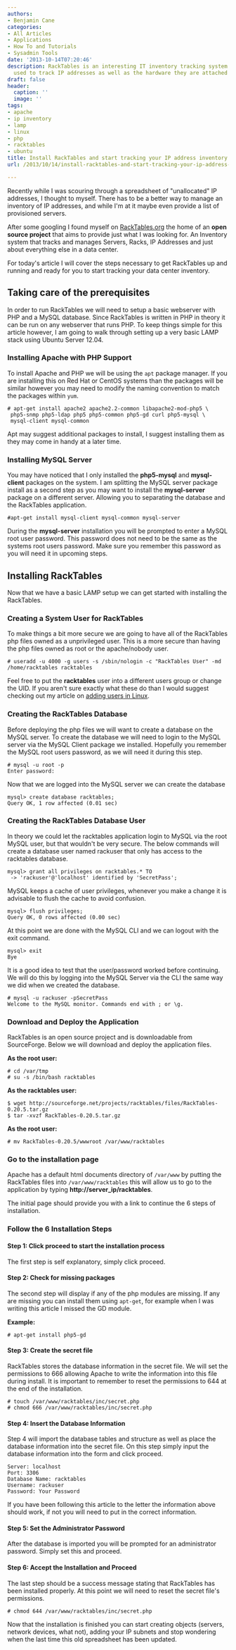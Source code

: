 ```yaml
---
authors:
- Benjamin Cane
categories:
- All Articles
- Applications
- How To and Tutorials
- Sysadmin Tools
date: '2013-10-14T07:20:46'
description: RackTables is an interesting IT inventory tracking system that can be
  used to track IP addresses as well as the hardware they are attached to.
draft: false
header:
  caption: ''
  image: ''
tags:
- apache
- ip inventory
- lamp
- linux
- php
- racktables
- ubuntu
title: Install RackTables and start tracking your IP address inventory
url: /2013/10/14/install-racktables-and-start-tracking-your-ip-address-inventory

---
```


Recently while I was scouring through a spreadsheet of "unallocated" IP addresses, I thought to myself. There has to be a better way to manage an inventory of IP addresses, and while I'm at it maybe even provide a list of provisioned servers.

After some googling I found myself on [RackTables.org](http://RackTables.org) the home of an **open source project** that aims to provide just what I was looking for. An Inventory system that tracks and manages Servers, Racks, IP Addresses and just about everything else in a data center.

For today's article I will cover the steps necessary to get RackTables up and running and ready for you to start tracking your data center inventory.

## Taking care of the prerequisites

In order to run RackTables we will need to setup a basic webserver with PHP and a MySQL database. Since RackTables is written in PHP in theory it can be run on any webserver that runs PHP. To keep things simple for this article however, I am going to walk through setting up a very basic LAMP stack using Ubuntu Server 12.04.

### Installing Apache with PHP Support

To install Apache and PHP we will be using the `apt` package manager. If you are installing this on Red Hat or CentOS systems than the packages will be similar however you may need to modify the naming convention to match the packages within `yum`.

    # apt-get install apache2 apache2.2-common libapache2-mod-php5 \
     php5-snmp php5-ldap php5 php5-common php5-gd curl php5-mysql \
     mysql-client mysql-common

Apt may suggest additional packages to install, I suggest installing them as they may come in handy at a later time.

### Installing MySQL Server

You may have noticed that I only installed the **php5-mysql** and **mysql-client** packages on the system. I am splitting the MySQL server package install as a second step as you may want to install the **mysql-server** package on a different server. Allowing you to separating the database and the RackTables application.

    #apt-get install mysql-client mysql-common mysql-server

During the **mysql-server** installation you will be prompted to enter a MySQL root user password. This password does not need to be the same as the systems root users password. Make sure you remember this password as you will need it in upcoming steps.

## Installing RackTables

Now that we have a basic LAMP setup we can get started with installing the RackTables.

### Creating a System User for RackTables

To make things a bit more secure we are going to have all of the RackTables php files owned as a unprivileged user. This is a more secure than having the php files owned as root or the apache/nobody user.

    # useradd -u 4000 -g users -s /sbin/nologin -c "RackTables User" -md /home/racktables racktables

Feel free to put the **racktables** user into a different users group or change the UID. If you aren't sure exactly what these do than I would suggest checking out my article on [adding users in Linux](http://bencane.com/2013/06/24/adding-and-modifying-users-groups-in-linux/).

### Creating the RackTables Database

Before deploying the php files we will want to create a database on the MySQL server. To create the database we will need to login to the MySQL server via the MySQL Client package we installed. Hopefully you remember the MySQL root users password, as we will need it during this step.

    # mysql -u root -p 
    Enter password:

Now that we are logged into the MySQL server we can create the database

    mysql> create database racktables;
    Query OK, 1 row affected (0.01 sec)

### Creating the RackTables Database User

In theory we could let the racktables application login to MySQL via the root MySQL user, but that wouldn't be very secure. The below commands will create a database user named rackuser that only has access to the racktables database.

    mysql> grant all privileges on racktables.* TO
     -> 'rackuser'@'localhost' identified by 'SecretPass';

MySQL keeps a cache of user privileges, whenever you make a change it is advisable to flush the cache to avoid confusion.

    mysql> flush privileges;
    Query OK, 0 rows affected (0.00 sec)

At this point we are done with the MySQL CLI and we can logout with the exit command.

    mysql> exit
    Bye

It is a good idea to test that the user/password worked before continuing. We will do this by logging into the MySQL Server via the CLI the same way we did when we created the database.

    # mysql -u rackuser -pSecretPass
    Welcome to the MySQL monitor. Commands end with ; or \g.

### Download and Deploy the Application

RackTables is an open source project and is downloadable from SourceForge. Below we will download and deploy the application files.

**As the root user:**

    # cd /var/tmp
    # su -s /bin/bash racktables

**As the racktables user:**

    $ wget http://sourceforge.net/projects/racktables/files/RackTables-0.20.5.tar.gz
    $ tar -xvzf RackTables-0.20.5.tar.gz

**As the root user:**

    # mv RackTables-0.20.5/wwwroot /var/www/racktables

### Go to the installation page

Apache has a default html documents directory of `/var/www` by putting the RackTables files into `/var/www/racktables` this will allow us to go to the application by typing **http://server_ip/racktables**.

The initial page should provide you with a link to continue the 6 steps of installation.

### Follow the 6 Installation Steps

#### Step 1: Click proceed to start the installation process

The first step is self explanatory, simply click proceed.

#### Step 2: Check for missing packages

The second step will display if any of the php modules are missing. If any are missing you can install them using `apt-get`, for example when I was writing this article I missed the GD module.

**Example:**

    # apt-get install php5-gd

#### Step 3: Create the secret file

RackTables stores the database information in the secret file. We will set the permissions to 666 allowing Apache to write the information into this file during install. It is important to remember to reset the permissions to 644 at the end of the installation.

    # touch /var/www/racktables/inc/secret.php
    # chmod 666 /var/www/racktables/inc/secret.php

#### Step 4: Insert the Database Information

Step 4 will import the database tables and structure as well as place the database information into the secret file. On this step simply input the database information into the form and click proceed.

    Server: localhost
    Port: 3306
    Database Name: racktables
    Username: rackuser
    Password: Your Password

If you have been following this article to the letter the information above should work, if not you will need to put in the correct information.

#### Step 5: Set the Administrator Password

After the database is imported you will be prompted for an administrator password. Simply set this and proceed.

#### Step 6: Accept the Installation and Proceed

The last step should be a success message stating that RackTables has been installed properly. At this point we will need to reset the secret file's permissions.

    # chmod 644 /var/www/racktables/inc/secret.php

Now that the installation is finished you can start creating objects (servers, network devices, what not), adding your IP subnets and stop wondering when the last time this old spreadsheet has been updated.
